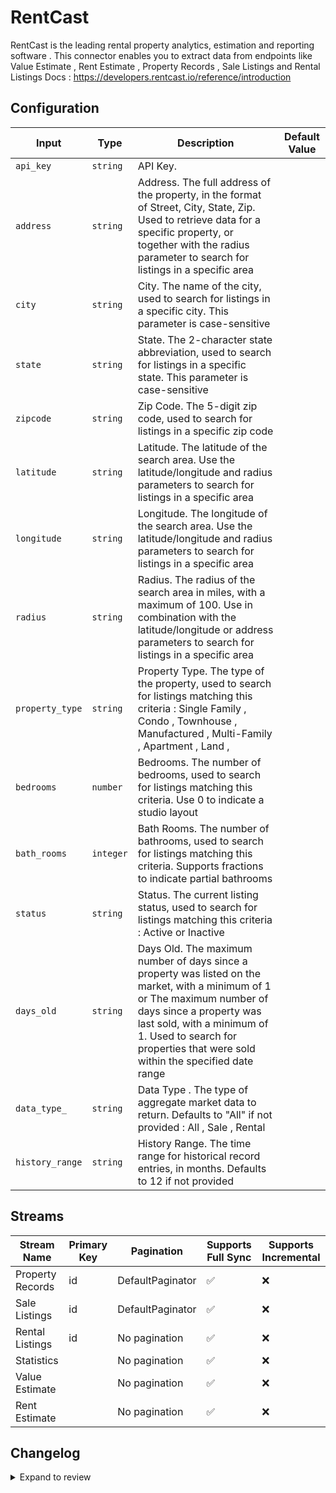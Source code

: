 # RentCast
RentCast is the leading rental property analytics, estimation and reporting software .
This connector enables you to extract data from endpoints like Value Estimate , Rent Estimate , Property Records , Sale Listings and Rental Listings
Docs : https://developers.rentcast.io/reference/introduction

## Configuration

| Input | Type | Description | Default Value |
|-------|------|-------------|---------------|
| `api_key` | `string` | API Key.  |  |
| `address` | `string` | Address. The full address of the property, in the format of Street, City, State, Zip. Used to retrieve data for a specific property, or together with the radius parameter to search for listings in a specific area |  |
| `city` | `string` | City. The name of the city, used to search for listings in a specific city. This parameter is case-sensitive |  |
| `state` | `string` | State. The 2-character state abbreviation, used to search for listings in a specific state. This parameter is case-sensitive |  |
| `zipcode` | `string` | Zip Code. The 5-digit zip code, used to search for listings in a specific zip code |  |
| `latitude` | `string` | Latitude. The latitude of the search area. Use the latitude/longitude and radius parameters to search for listings in a specific area |  |
| `longitude` | `string` | Longitude. The longitude of the search area. Use the latitude/longitude and radius parameters to search for listings in a specific area |  |
| `radius` | `string` | Radius. The radius of the search area in miles, with a maximum of 100. Use in combination with the latitude/longitude or address parameters to search for listings in a specific area |  |
| `property_type` | `string` | Property Type. The type of the property, used to search for listings matching this criteria : Single Family , Condo , Townhouse , Manufactured ,  Multi-Family , Apartment , Land , |  |
| `bedrooms` | `number` | Bedrooms. The number of bedrooms, used to search for listings matching this criteria. Use 0 to indicate a studio layout |  |
| `bath_rooms` | `integer` | Bath Rooms. The number of bathrooms, used to search for listings matching this criteria. Supports fractions to indicate partial bathrooms |  |
| `status` | `string` | Status. The current listing status, used to search for listings matching this criteria : Active or Inactive |  |
| `days_old` | `string` | Days Old. The maximum number of days since a property was listed on the market, with a minimum of 1 or The maximum number of days since a property was last sold, with a minimum of 1. Used to search for properties that were sold within the specified date range |  |
| `data_type_` | `string` | Data Type . The type of aggregate market data to return. Defaults to &quot;All&quot; if not provided : All , Sale , Rental |  |
| `history_range` | `string` | History Range. The time range for historical record entries, in months. Defaults to 12 if not provided |  |

## Streams
| Stream Name | Primary Key | Pagination | Supports Full Sync | Supports Incremental |
|-------------|-------------|------------|---------------------|----------------------|
| Property Records | id | DefaultPaginator | ✅ |  ❌  |
| Sale Listings | id | DefaultPaginator | ✅ |  ❌  |
| Rental Listings | id | No pagination | ✅ |  ❌  |
| Statistics |  | No pagination | ✅ |  ❌  |
| Value Estimate |  | No pagination | ✅ |  ❌  |
| Rent Estimate |  | No pagination | ✅ |  ❌  |

## Changelog

<details>
  <summary>Expand to review</summary>

| Version          | Date              | Pull Request | Subject        |
|------------------|-------------------|--------------|----------------|
| 0.0.34 | 2025-09-17 | [66432](https://github.com/airbytehq/airbyte/pull/66432) | Update dependencies |
| 0.0.33 | 2025-09-09 | [65698](https://github.com/airbytehq/airbyte/pull/65698) | Update dependencies |
| 0.0.32 | 2025-08-24 | [65473](https://github.com/airbytehq/airbyte/pull/65473) | Update dependencies |
| 0.0.31 | 2025-08-16 | [65032](https://github.com/airbytehq/airbyte/pull/65032) | Update dependencies |
| 0.0.30 | 2025-08-02 | [64435](https://github.com/airbytehq/airbyte/pull/64435) | Update dependencies |
| 0.0.29 | 2025-07-26 | [63945](https://github.com/airbytehq/airbyte/pull/63945) | Update dependencies |
| 0.0.28 | 2025-07-05 | [62745](https://github.com/airbytehq/airbyte/pull/62745) | Update dependencies |
| 0.0.27 | 2025-06-28 | [62282](https://github.com/airbytehq/airbyte/pull/62282) | Update dependencies |
| 0.0.26 | 2025-06-21 | [61790](https://github.com/airbytehq/airbyte/pull/61790) | Update dependencies |
| 0.0.25 | 2025-06-14 | [61298](https://github.com/airbytehq/airbyte/pull/61298) | Update dependencies |
| 0.0.24 | 2025-05-25 | [60442](https://github.com/airbytehq/airbyte/pull/60442) | Update dependencies |
| 0.0.23 | 2025-05-10 | [60079](https://github.com/airbytehq/airbyte/pull/60079) | Update dependencies |
| 0.0.22 | 2025-05-04 | [59586](https://github.com/airbytehq/airbyte/pull/59586) | Update dependencies |
| 0.0.21 | 2025-04-27 | [59053](https://github.com/airbytehq/airbyte/pull/59053) | Update dependencies |
| 0.0.20 | 2025-04-19 | [58507](https://github.com/airbytehq/airbyte/pull/58507) | Update dependencies |
| 0.0.19 | 2025-04-12 | [58001](https://github.com/airbytehq/airbyte/pull/58001) | Update dependencies |
| 0.0.18 | 2025-04-05 | [57343](https://github.com/airbytehq/airbyte/pull/57343) | Update dependencies |
| 0.0.17 | 2025-03-29 | [56766](https://github.com/airbytehq/airbyte/pull/56766) | Update dependencies |
| 0.0.16 | 2025-03-22 | [56235](https://github.com/airbytehq/airbyte/pull/56235) | Update dependencies |
| 0.0.15 | 2025-03-08 | [55564](https://github.com/airbytehq/airbyte/pull/55564) | Update dependencies |
| 0.0.14 | 2025-03-01 | [55036](https://github.com/airbytehq/airbyte/pull/55036) | Update dependencies |
| 0.0.13 | 2025-02-23 | [54603](https://github.com/airbytehq/airbyte/pull/54603) | Update dependencies |
| 0.0.12 | 2025-02-15 | [53997](https://github.com/airbytehq/airbyte/pull/53997) | Update dependencies |
| 0.0.11 | 2025-02-08 | [53500](https://github.com/airbytehq/airbyte/pull/53500) | Update dependencies |
| 0.0.10 | 2025-02-01 | [53025](https://github.com/airbytehq/airbyte/pull/53025) | Update dependencies |
| 0.0.9 | 2025-01-25 | [52538](https://github.com/airbytehq/airbyte/pull/52538) | Update dependencies |
| 0.0.8 | 2025-01-18 | [51910](https://github.com/airbytehq/airbyte/pull/51910) | Update dependencies |
| 0.0.7 | 2025-01-11 | [51352](https://github.com/airbytehq/airbyte/pull/51352) | Update dependencies |
| 0.0.6 | 2024-12-28 | [50730](https://github.com/airbytehq/airbyte/pull/50730) | Update dependencies |
| 0.0.5 | 2024-12-21 | [50254](https://github.com/airbytehq/airbyte/pull/50254) | Update dependencies |
| 0.0.4 | 2024-12-14 | [49666](https://github.com/airbytehq/airbyte/pull/49666) | Update dependencies |
| 0.0.3 | 2024-12-12 | [49345](https://github.com/airbytehq/airbyte/pull/49345) | Update dependencies |
| 0.0.2 | 2024-12-11 | [47604](https://github.com/airbytehq/airbyte/pull/47604) | Starting with this version, the Docker image is now rootless. Please note that this and future versions will not be compatible with Airbyte versions earlier than 0.64 |
| 0.0.1 | 2024-10-18 | | Initial release by [@ombhardwajj](https://github.com/ombhardwajj) via Connector Builder |

</details>
